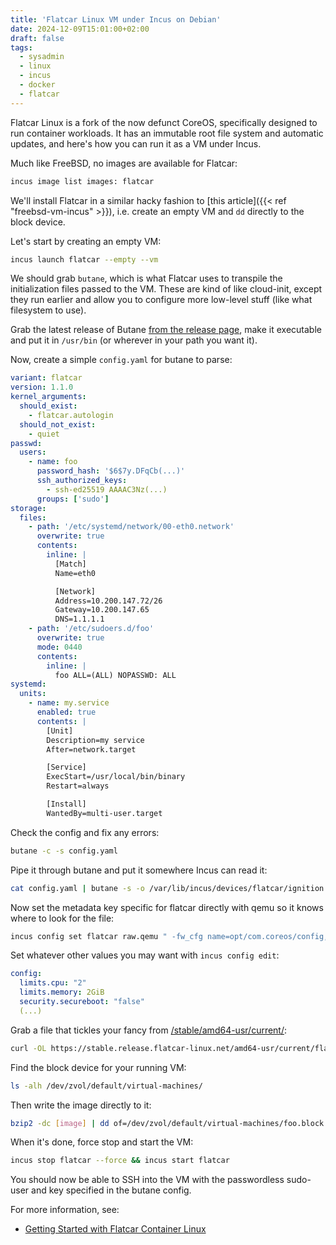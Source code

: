 ```yaml
---
title: 'Flatcar Linux VM under Incus on Debian'
date: 2024-12-09T15:01:00+02:00
draft: false
tags:
  - sysadmin
  - linux
  - incus
  - docker
  - flatcar
---
```


Flatcar Linux is a fork of the now defunct CoreOS, specifically designed
to run container workloads. It has an immutable root file system and
automatic updates, and here's how you can run it as a VM under Incus.

Much like FreeBSD, no images are available for Flatcar:

```bash
incus image list images: flatcar
```

We'll install Flatcar in a similar hacky fashion to [this article]({{<
ref "freebsd-vm-incus" >}}), i.e. create an empty VM and `dd` directly
to the block device.

Let's start by creating an empty VM:

```bash
incus launch flatcar --empty --vm
```

We should grab `butane`, which is what Flatcar
uses to transpile the initialization files passed to the VM. These are
kind of like cloud-init, except they run earlier and allow you to
configure more low-level stuff (like what filesystem to use).

Grab the latest release of Butane [from the release
page](https://github.com/coreos/butane/releases), make it executable and
put it in `/usr/bin` (or wherever in your path you want it).

Now, create a simple `config.yaml` for butane to parse:

```yaml
variant: flatcar
version: 1.1.0
kernel_arguments:
  should_exist:
    - flatcar.autologin
  should_not_exist:
    - quiet
passwd:
  users:
    - name: foo
      password_hash: '$6$7y.DFqCb(...)'
      ssh_authorized_keys:
        - ssh-ed25519 AAAAC3Nz(...)
      groups: ['sudo']
storage:
  files:
    - path: '/etc/systemd/network/00-eth0.network'
      overwrite: true
      contents:
        inline: |
          [Match]
          Name=eth0

          [Network]
          Address=10.200.147.72/26
          Gateway=10.200.147.65
          DNS=1.1.1.1
    - path: '/etc/sudoers.d/foo'
      overwrite: true
      mode: 0440
      contents:
        inline: |
          foo ALL=(ALL) NOPASSWD: ALL
systemd:
  units:
    - name: my.service
      enabled: true
      contents: |
        [Unit]
        Description=my service
        After=network.target

        [Service]
        ExecStart=/usr/local/bin/binary
        Restart=always

        [Install]
        WantedBy=multi-user.target
```

Check the config and fix any errors:

```bash
butane -c -s config.yaml
```

Pipe it through butane and put it somewhere Incus can read it:

```bash
cat config.yaml | butane -s -o /var/lib/incus/devices/flatcar/ignition.json
```

Now set the metadata key specific for flatcar directly with qemu so it
knows where to look for the file:

```bash
incus config set flatcar raw.qemu " -fw_cfg name=opt/com.coreos/config,file=/var/lib/incus/devices/flatcar/ignition.json"
```

Set whatever other values you may want with `incus config edit`:

```yaml
config:
  limits.cpu: "2"
  limits.memory: 2GiB
  security.secureboot: "false"
  (...)
```

Grab a file that tickles your fancy from
[/stable/amd64-usr/current/](https://stable.release.flatcar-linux.net/amd64-usr/current/?sort=size&order=desc):

```bash
curl -OL https://stable.release.flatcar-linux.net/amd64-usr/current/flatcar_production_image.bin.bz2
```

Find the block device for your running VM:

```bash
ls -alh /dev/zvol/default/virtual-machines/
```

Then write the image directly to it:

```bash
bzip2 -dc [image] | dd of=/dev/zvol/default/virtual-machines/foo.block bs=4M conv=fsync status=progress
```

When it's done, force stop and start the VM:

```bash
incus stop flatcar --force && incus start flatcar
```

You should now be able to SSH into the VM with the passwordless sudo-user and key
specified in the butane config.

For more information, see:

- [Getting Started with Flatcar Container Linux](https://www.flatcar.org/docs/latest/installing/)
